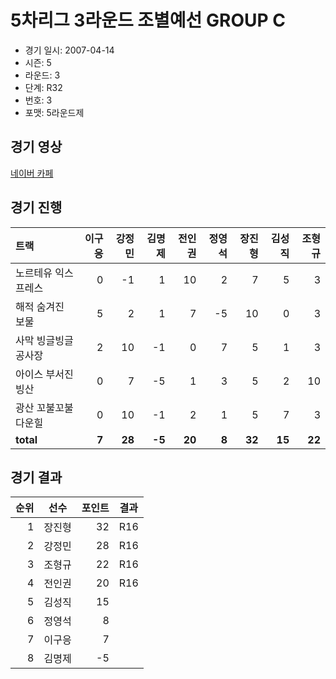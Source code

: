 # 5차리그 3라운드 조별예선 GROUP C

- 경기 일시: 2007-04-14
- 시즌: 5
- 라운드: 3
- 단계: R32
- 번호: 3
- 포맷: 5라운드제





## 경기 영상
[네이버 카페](https://cafe.naver.com/leaguekart/78)

## 경기 진행

| 트랙 | 이구응 | 강정민 | 김명제 | 전인권 | 정영석 | 장진형 | 김성직 | 조형규 |
|:---|---:|---:|---:|---:|---:|---:|---:|---:|
| 노르테유 익스프레스 | 0 | -1 | 1 | 10 | 2 | 7 | 5 | 3 |
| 해적 숨겨진 보물 | 5 | 2 | 1 | 7 | -5 | 10 | 0 | 3 |
| 사막 빙글빙글 공사장 | 2 | 10 | -1 | 0 | 7 | 5 | 1 | 3 |
| 아이스 부서진 빙산 | 0 | 7 | -5 | 1 | 3 | 5 | 2 | 10 |
| 광산 꼬불꼬불 다운힐 | 0 | 10 | -1 | 2 | 1 | 5 | 7 | 3 |
| __total__ | __7__ | __28__ | __-5__ | __20__ | __8__ | __32__ | __15__ | __22__ |




## 경기 결과

| 순위 | 선수 | 포인트 | 결과 |
|---:|:---:|---:|:---:|
| 1 | 장진형 | 32 | R16 |
| 2 | 강정민 | 28 | R16 |
| 3 | 조형규 | 22 | R16 |
| 4 | 전인권 | 20 | R16 |
| 5 | 김성직 | 15 |  |
| 6 | 정영석 | 8 |  |
| 7 | 이구응 | 7 |  |
| 8 | 김명제 | -5 |  |

